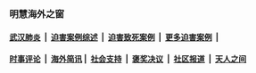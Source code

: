 
### 明慧海外之窗

####  [武汉肺炎](indexes/365.md?t=04160201) &nbsp;|&nbsp;  [迫害案例综述](indexes/328.md?t=04160201) &nbsp;|&nbsp; [迫害致死案例](indexes/277.md?t=04160201)  &nbsp;|&nbsp; [更多迫害案例](indexes/81.md?t=04160201)  &nbsp;|&nbsp; 
####  [时事评论](indexes/19.md?t=04160201) &nbsp;|&nbsp; [海外简讯](indexes/245.md?t=04160201)&nbsp;|&nbsp;  [社会支持](indexes/140.md?t=04160201) &nbsp;|&nbsp; [褒奖决议](indexes/282.md?t=04160201) &nbsp;|&nbsp; [社区报道](indexes/91.md?t=04160201)  &nbsp;|&nbsp; [天人之间](indexes/78.md?t=04160201) 

